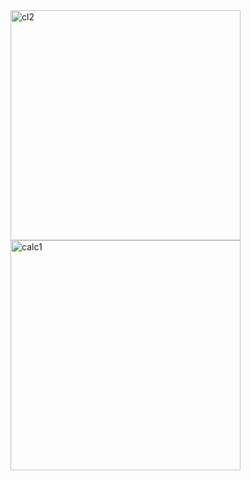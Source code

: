 <img width="368" alt="cl2" src="https://user-images.githubusercontent.com/49156359/122393510-c3166180-cf96-11eb-8a88-9b9dc35f92e4.png">
<img width="368" alt="calc1" src="https://user-images.githubusercontent.com/49156359/122393524-c6a9e880-cf96-11eb-8551-3a1007d356a4.png">
